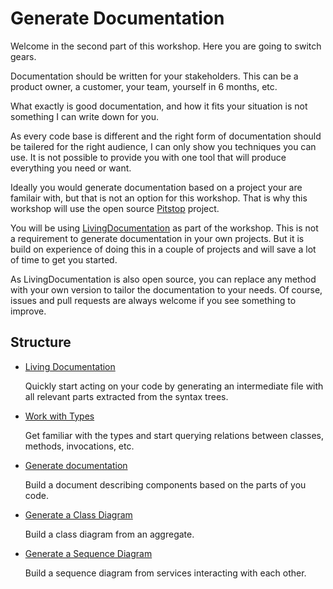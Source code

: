 # Generate Documentation

Welcome in the second part of this workshop. Here you are going to switch gears.

Documentation should be written for your stakeholders. This can be a product owner, a customer, your team, yourself in 6 months, etc.

What exactly is good documentation, and how it fits your situation is not something I can write down for you.

As every code base is different and the right form of documentation should be tailered for the right audience, I can only show you techniques you can use.
It is not possible to provide you with one tool that will produce everything you need or want.

Ideally you would generate documentation based on a project your are familair with, but that is not an option for this workshop.
That is why this workshop will use the open source [Pitstop](https://github.com/EdwinVW/pitstop) project.

You will be using [LivingDocumentation](https://github.com/eNeRGy164/LivingDocumentation) as part of the workshop.
This is not a requirement to generate documentation in your own projects.
But it is build on experience of doing this in a couple of projects and will save a lot of time to get you started.

As LivingDocumentation is also open source, you can replace any method with your own version to tailor the documentation to your needs.
Of course, issues and pull requests are always welcome if you see something to improve.

## Structure

* [Living Documentation](21.living-documentation.md)

  Quickly start acting on your code by generating an intermediate file with all relevant parts extracted from the syntax trees.

* [Work with Types](22.work-with-types.md)

  Get familiar with the types and start querying relations between classes, methods, invocations, etc.

* [Generate documentation](23.generate-documentation.md)

  Build a document describing components based on the parts of you code.

* [Generate a Class Diagram](24.generate-class-diagram.md)

  Build a class diagram from an aggregate.

* [Generate a Sequence Diagram](2.living-documentation/25.generate-sequence.md)

  Build a sequence diagram from services interacting with each other.
